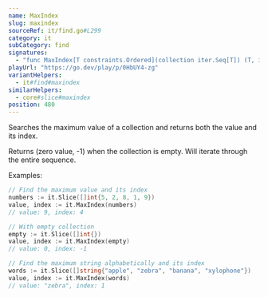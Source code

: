```yaml
---
name: MaxIndex
slug: maxindex
sourceRef: it/find.go#L299
category: it
subCategory: find
signatures:
  - "func MaxIndex[T constraints.Ordered](collection iter.Seq[T]) (T, int)"
playUrl: "https://go.dev/play/p/0HbUY4-zg"
variantHelpers:
  - it#find#maxindex
similarHelpers:
  - core#slice#maxindex
position: 480
---
```


Searches the maximum value of a collection and returns both the value and its index.

Returns (zero value, -1) when the collection is empty.
Will iterate through the entire sequence.

Examples:

```go
// Find the maximum value and its index
numbers := it.Slice([]int{5, 2, 8, 1, 9})
value, index := it.MaxIndex(numbers)
// value: 9, index: 4

// With empty collection
empty := it.Slice([]int{})
value, index := it.MaxIndex(empty)
// value: 0, index: -1

// Find the maximum string alphabetically and its index
words := it.Slice([]string{"apple", "zebra", "banana", "xylophone"})
value, index := it.MaxIndex(words)
// value: "zebra", index: 1
```